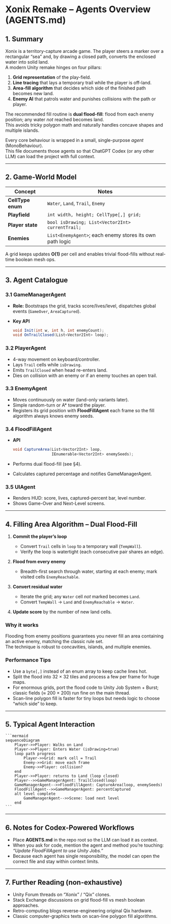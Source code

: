 # Xonix Remake – Agents Overview (AGENTS.md)

## 1. Summary
Xonix is a territory-capture arcade game. The player steers a marker over a rectangular “sea” and, by drawing a closed path, converts the enclosed water into solid land.  
A modern Unity remake hinges on four pillars:

1. **Grid representation** of the play-field.  
2. **Line tracing** that lays a temporary trail while the player is off-land.  
3. **Area-fill algorithm** that decides which side of the finished path becomes new land.  
4. **Enemy AI** that patrols water and punishes collisions with the path or player.  

The recommended fill routine is **dual flood-fill**: flood from each enemy position; any water *not* reached becomes land.  
This avoids tricky polygon math and naturally handles concave shapes and multiple islands.

Every core behaviour is wrapped in a small, single-purpose *agent* (MonoBehaviour).  
This file documents those agents so that ChatGPT Codex (or any other LLM) can load the project with full context.

---

## 2. Game-World Model

| Concept            | Notes                                                        |
|--------------------|--------------------------------------------------------------|
| **CellType enum**  | `Water`, `Land`, `Trail`, `Enemy`                            |
| **Playfield**      | `int width, height; CellType[,] grid;`                       |
| **Player state**   | `bool isDrawing; List<Vector2Int> currentTrail;`             |
| **Enemies**        | `List<EnemyAgent>`; each enemy stores its own path logic     |

A grid keeps updates **O(1)** per cell and enables trivial flood-fills without real-time boolean mesh ops.

---

## 3. Agent Catalogue

### 3.1 GameManagerAgent
* **Role:** Bootstraps the grid, tracks score/lives/level, dispatches global events (`GameOver`, `AreaCaptured`).
* **Key API**

    ```csharp
    void Init(int w, int h, int enemyCount);
    void OnTrailClosed(List<Vector2Int> loop);
    ```

### 3.2 PlayerAgent
* 4-way movement on keyboard/controller.  
* Lays `Trail` cells while `isDrawing`.  
* Emits `TrailClosed` when head re-enters land.  
* Dies on collision with an enemy or if an enemy touches an open trail.

### 3.3 EnemyAgent
* Moves continuously on water (land-only variants later).  
* Simple random-turn or A* toward the player.  
* Registers its grid position with **FloodFillAgent** each frame so the fill algorithm always knows enemy seeds.

### 3.4 FloodFillAgent
* **API**

    ```csharp
    void CaptureArea(List<Vector2Int> loop,
                     IEnumerable<Vector2Int> enemySeeds);
    ```

* Performs dual flood-fill (see §4).  
* Calculates captured percentage and notifies GameManagerAgent.

### 3.5 UIAgent
* Renders HUD: score, lives, captured-percent bar, level number.  
* Shows Game-Over and Next-Level screens.

---

## 4. Filling Area Algorithm – Dual Flood-Fill

1. **Commit the player’s loop**  
   * Convert `Trail` cells in `loop` to a temporary wall (`TempWall`).  
   * Verify the loop is watertight (each consecutive pair shares an edge).  

2. **Flood from every enemy**  
   * Breadth-first search through water, starting at each enemy; mark visited cells `EnemyReachable`.  

3. **Convert residual water**  
   * Iterate the grid; any `Water` cell *not* marked becomes `Land`.  
   * Convert `TempWall` → `Land` and `EnemyReachable` → `Water`.  

4. **Update score** by the number of new land cells.

### Why it works
Flooding from enemy positions guarantees you never fill an area containing an active enemy, matching the classic rule set.  
The technique is robust to concavities, islands, and multiple enemies.

### Performance Tips
* Use a `byte[,]` instead of an enum array to keep cache lines hot.  
* Split the flood into 32 × 32 tiles and process a few per frame for huge maps.  
* For enormous grids, port the flood code to Unity Job System + Burst; classic fields (≈ 200 × 200) run fine on the main thread.  
* Scan-line polygon fill is faster for tiny loops but needs logic to choose “which side” to keep.

---

## 5. Typical Agent Interaction

    ```mermaid
    sequenceDiagram
        Player->>Player: Walks on Land
        Player->>Player: Enters Water (isDrawing=true)
        loop path progress
            Player->>Grid: mark cell = Trail
            Enemy->>Grid: move each frame
            Enemy->>Player: collision?
        end
        Player->>Player: returns to Land (loop closed)
        Player-->>GameManagerAgent: TrailClosed(loop)
        GameManagerAgent-->>FloodFillAgent: CaptureArea(loop, enemySeeds)
        FloodFillAgent-->>GameManagerAgent: percentCaptured
        alt level complete
            GameManagerAgent-->>Scene: load next level
        end
    ```

---

## 6. Notes for Codex-Powered Workflows
* Place **AGENTS.md** in the repo root so the LLM can load it as context.  
* When you ask for code, mention the agent and method you’re touching: *“Update FloodFillAgent to use Unity Jobs.”*  
* Because each agent has single responsibility, the model can open the correct file and stay within context limits.

---

## 7. Further Reading (non-exhaustive)
* Unity Forum threads on “Xonix” / “Qix” clones.  
* Stack Exchange discussions on grid flood-fill vs mesh boolean approaches.  
* Retro-computing blogs reverse-engineering original Qix hardware.  
* Classic computer-graphics texts on scan-line polygon fill algorithms.